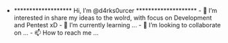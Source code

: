 -  ******************* Hi, I’m @d4rks0urcer ******************** -
               👀 I’m interested in share my ideas to the wolrd, with focus on Development and Pentest xD
              - 🌱 I’m currently learning ...
              - 💞️ I’m looking to collaborate on ...
              - 📫 How to reach me ...

<!---
d4rks0urcer/d4rks0urcer is a ✨ special ✨ repository because its `README.md` (this file) appears on your GitHub profile.
You can click the Preview link to take a look at your changes.
--->
